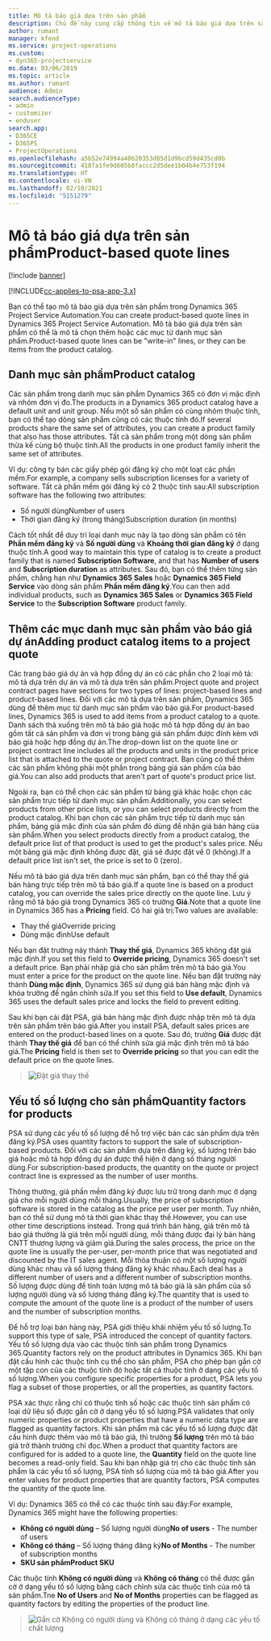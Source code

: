 ```yaml
---
title: Mô tả báo giá dựa trên sản phẩm
description: Chủ đề này cung cấp thông tin về mô tả báo giá dựa trên sản phẩm.
author: rumant
manager: kfend
ms.service: project-operations
ms.custom:
- dyn365-projectservice
ms.date: 03/06/2019
ms.topic: article
ms.author: rumant
audience: Admin
search.audienceType:
- admin
- customizer
- enduser
search.app:
- D365CE
- D365PS
- ProjectOperations
ms.openlocfilehash: a5b52e74994a40b20353d85d1d9bcd59d435cd0b
ms.sourcegitcommit: 418fa1fe9d605b8faccc2d5dee1b04b4e753f194
ms.translationtype: HT
ms.contentlocale: vi-VN
ms.lasthandoff: 02/10/2021
ms.locfileid: "5151279"
---
```

# <a name="product-based-quote-lines"></a><span data-ttu-id="918b1-103">Mô tả báo giá dựa trên sản phẩm</span><span class="sxs-lookup"><span data-stu-id="918b1-103">Product-based quote lines</span></span>

[!include [banner](../includes/psa-now-project-operations.md)]

[!INCLUDE[cc-applies-to-psa-app-3.x](../includes/cc-applies-to-psa-app-3x.md)]


<span data-ttu-id="918b1-104">Bạn có thể tạo mô tả báo giá dựa trên sản phẩm trong Dynamics 365 Project Service Automation.</span><span class="sxs-lookup"><span data-stu-id="918b1-104">You can create product-based quote lines in Dynamics 365 Project Service Automation.</span></span> <span data-ttu-id="918b1-105">Mô tả báo giá dựa trên sản phẩm có thể là mô tả chọn thêm hoặc các mục từ danh mục sản phẩm.</span><span class="sxs-lookup"><span data-stu-id="918b1-105">Product-based quote lines can be "write-in" lines, or they can be items from the product catalog.</span></span>

## <a name="product-catalog"></a><span data-ttu-id="918b1-106">Danh mục sản phẩm</span><span class="sxs-lookup"><span data-stu-id="918b1-106">Product catalog</span></span>

<span data-ttu-id="918b1-107">Các sản phẩm trong danh mục sản phẩm Dynamics 365 có đơn vị mặc định và nhóm đơn vị đo.</span><span class="sxs-lookup"><span data-stu-id="918b1-107">The products in a Dynamics 365 product catalog have a default unit and unit group.</span></span> <span data-ttu-id="918b1-108">Nếu một số sản phẩm có cùng nhóm thuộc tính, bạn có thể tạo dòng sản phẩm cũng có các thuộc tính đó.</span><span class="sxs-lookup"><span data-stu-id="918b1-108">If several products share the same set of attributes, you can create a product family that also has those attributes.</span></span> <span data-ttu-id="918b1-109">Tất cả sản phẩm trong một dòng sản phẩm thừa kế cùng bộ thuộc tính.</span><span class="sxs-lookup"><span data-stu-id="918b1-109">All the products in one product family inherit the same set of attributes.</span></span>

<span data-ttu-id="918b1-110">Ví dụ: công ty bán các giấy phép gói đăng ký cho một loạt các phần mềm.</span><span class="sxs-lookup"><span data-stu-id="918b1-110">For example, a company sells subscription licenses for a variety of software.</span></span> <span data-ttu-id="918b1-111">Tất cả phần mềm gói đăng ký có 2 thuộc tính sau:</span><span class="sxs-lookup"><span data-stu-id="918b1-111">All subscription software has the following two attributes:</span></span>

- <span data-ttu-id="918b1-112">Số người dùng</span><span class="sxs-lookup"><span data-stu-id="918b1-112">Number of users</span></span> 
- <span data-ttu-id="918b1-113">Thời gian đăng ký (trong tháng)</span><span class="sxs-lookup"><span data-stu-id="918b1-113">Subscription duration (in months)</span></span>

<span data-ttu-id="918b1-114">Cách tốt nhất để duy trì loại danh mục này là tạo dòng sản phẩm có tên **Phần mềm đăng ký** và **Số người dùng** và **Khoảng thời gian đăng ký** ở dạng thuộc tính.</span><span class="sxs-lookup"><span data-stu-id="918b1-114">A good way to maintain this type of catalog is to create a product family that is named **Subscription Software**, and that has **Number of users** and **Subscription duration** as attributes.</span></span> <span data-ttu-id="918b1-115">Sau đó, bạn có thể thêm từng sản phẩm, chẳng hạn như **Dynamics 365 Sales** hoặc **Dynamics 365 Field Service** vào dòng sản phẩm **Phần mềm đăng ký**.</span><span class="sxs-lookup"><span data-stu-id="918b1-115">You can then add individual products, such as **Dynamics 365 Sales** or **Dynamics 365 Field Service** to the **Subscription Software** product family.</span></span>

## <a name="adding-product-catalog-items-to-a-project-quote"></a><span data-ttu-id="918b1-116">Thêm các mục danh mục sản phẩm vào báo giá dự án</span><span class="sxs-lookup"><span data-stu-id="918b1-116">Adding product catalog items to a project quote</span></span>

<span data-ttu-id="918b1-117">Các trang báo giá dự án và hợp đồng dự án có các phần cho 2 loại mô tả: mô tả dựa trên dự án và mô tả dựa trên sản phẩm.</span><span class="sxs-lookup"><span data-stu-id="918b1-117">Project quote and project contract pages have sections for two types of lines: project-based lines and product-based lines.</span></span> <span data-ttu-id="918b1-118">Đối với các mô tả dựa trên sản phẩm, Dynamics 365 dùng để thêm mục từ danh mục sản phẩm vào báo giá.</span><span class="sxs-lookup"><span data-stu-id="918b1-118">For product-based lines, Dynamics 365 is used to add items from a product catalog to a quote.</span></span> <span data-ttu-id="918b1-119">Danh sách thả xuống trên mô tả báo giá hoặc mô tả hợp đồng dự án bao gồm tất cả sản phẩm và đơn vị trong bảng giá sản phẩm được đính kèm với báo giá hoặc hợp đồng dự án.</span><span class="sxs-lookup"><span data-stu-id="918b1-119">The drop-down list on the quote line or project contract line includes all the products and units in the product price list that is attached to the quote or project contract.</span></span> <span data-ttu-id="918b1-120">Bạn cũng có thể thêm các sản phẩm không phải một phần trong bảng giá sản phẩm của báo giá.</span><span class="sxs-lookup"><span data-stu-id="918b1-120">You can also add products that aren't part of quote's product price list.</span></span>

<span data-ttu-id="918b1-121">Ngoài ra, bạn có thể chọn các sản phẩm từ bảng giá khác hoặc chọn các sản phẩm trực tiếp từ danh mục sản phẩm.</span><span class="sxs-lookup"><span data-stu-id="918b1-121">Additionally, you can select products from other price lists, or you can select products directly from the product catalog.</span></span> <span data-ttu-id="918b1-122">Khi bạn chọn các sản phẩm trực tiếp từ danh mục sản phẩm, bảng giá mặc định của sản phẩm đó dùng để nhận giá bán hàng của sản phẩm.</span><span class="sxs-lookup"><span data-stu-id="918b1-122">When you select products directly from a product catalog, the default price list of that product is used to get the product's sales price.</span></span> <span data-ttu-id="918b1-123">Nếu một bảng giá mặc định không được đặt, giá sẽ được đặt về 0 (không).</span><span class="sxs-lookup"><span data-stu-id="918b1-123">If a default price list isn't set, the price is set to 0 (zero).</span></span>

<span data-ttu-id="918b1-124">Nếu mô tả báo giá dựa trên danh mục sản phẩm, bạn có thể thay thế giá bán hàng trực tiếp trên mô tả báo giá.</span><span class="sxs-lookup"><span data-stu-id="918b1-124">If a quote line is based on a product catalog, you can override the sales price directly on the quote line.</span></span> <span data-ttu-id="918b1-125">Lưu ý rằng mô tả báo giá trong Dynamics 365 có trường **Giá**.</span><span class="sxs-lookup"><span data-stu-id="918b1-125">Note that a quote line in Dynamics 365 has a **Pricing** field.</span></span> <span data-ttu-id="918b1-126">Có hai giá trị:</span><span class="sxs-lookup"><span data-stu-id="918b1-126">Two values are available:</span></span>

- <span data-ttu-id="918b1-127">Thay thế giá</span><span class="sxs-lookup"><span data-stu-id="918b1-127">Override pricing</span></span>  
- <span data-ttu-id="918b1-128">Dùng mặc định</span><span class="sxs-lookup"><span data-stu-id="918b1-128">Use default</span></span>

<span data-ttu-id="918b1-129">Nếu bạn đặt trường này thành **Thay thế giá**, Dynamics 365 không đặt giá mặc định.</span><span class="sxs-lookup"><span data-stu-id="918b1-129">If you set this field to **Override pricing**, Dynamics 365 doesn't set a default price.</span></span> <span data-ttu-id="918b1-130">Bạn phải nhập giá cho sản phẩm trên mô tả báo giá.</span><span class="sxs-lookup"><span data-stu-id="918b1-130">You must enter a price for the product on the quote line.</span></span> <span data-ttu-id="918b1-131">Nếu bạn đặt trường này thành **Dùng mặc định**, Dynamics 365 sử dụng giá bán hàng mặc định và khóa trường để ngăn chỉnh sửa.</span><span class="sxs-lookup"><span data-stu-id="918b1-131">If you set this field to **Use default**, Dynamics 365 uses the default sales price and locks the field to prevent editing.</span></span>

<span data-ttu-id="918b1-132">Sau khi bạn cài đặt PSA, giá bán hàng mặc định được nhập trên mô tả dựa trên sản phẩm trên báo giá.</span><span class="sxs-lookup"><span data-stu-id="918b1-132">After you install PSA, default sales prices are entered on the product-based lines on a quote.</span></span> <span data-ttu-id="918b1-133">Sau đó, trường **Giá** được đặt thành **Thay thế giá** để bạn có thể chỉnh sửa giá mặc định trên mô tả báo giá.</span><span class="sxs-lookup"><span data-stu-id="918b1-133">The **Pricing** field is then set to **Override pricing** so that you can edit the default price on the quote lines.</span></span>

> ![Đặt giá thay thế](media/basic-guide-10.png)
 
## <a name="quantity-factors-for-products"></a><span data-ttu-id="918b1-135">Yếu tố số lượng cho sản phẩm</span><span class="sxs-lookup"><span data-stu-id="918b1-135">Quantity factors for products</span></span>

<span data-ttu-id="918b1-136">PSA sử dụng các yếu tố số lượng để hỗ trợ việc bán các sản phẩm dựa trên đăng ký.</span><span class="sxs-lookup"><span data-stu-id="918b1-136">PSA uses quantity factors to support the sale of subscription-based products.</span></span> <span data-ttu-id="918b1-137">Đối với các sản phẩm dựa trên đăng ký, số lượng trên báo giá hoặc mô tả hợp đồng dự án được thể hiện ở dạng số tháng người dùng.</span><span class="sxs-lookup"><span data-stu-id="918b1-137">For subscription-based products, the quantity on the quote or project contract line is expressed as the number of user months.</span></span>

<span data-ttu-id="918b1-138">Thông thường, giá phần mềm đăng ký được lưu trữ trong danh mục ở dạng giá cho mỗi người dùng mỗi tháng.</span><span class="sxs-lookup"><span data-stu-id="918b1-138">Usually, the price of subscription software is stored in the catalog as the price per user per month.</span></span> <span data-ttu-id="918b1-139">Tuy nhiên, bạn có thể sử dụng mô tả thời gian khác thay thế.</span><span class="sxs-lookup"><span data-stu-id="918b1-139">However, you can use other time descriptions instead.</span></span> <span data-ttu-id="918b1-140">Trong quá trình bán hàng, giá trên mô tả báo giá thường là giá trên mỗi người dùng, mỗi tháng được đại lý bán hàng CNTT thương lượng và giảm giá.</span><span class="sxs-lookup"><span data-stu-id="918b1-140">During the sales process, the price on the quote line is usually the per-user, per-month price that was negotiated and discounted by the IT sales agent.</span></span> <span data-ttu-id="918b1-141">Mỗi thỏa thuận có một số lượng người dùng khác nhau và số lượng tháng đăng ký khác nhau.</span><span class="sxs-lookup"><span data-stu-id="918b1-141">Each deal has a different number of users and a different number of subscription months.</span></span> <span data-ttu-id="918b1-142">Số lượng được dùng để tính toán lượng mô tả báo giá là sản phẩm của số lượng người dùng và số lượng tháng đăng ký.</span><span class="sxs-lookup"><span data-stu-id="918b1-142">The quantity that is used to compute the amount of the quote line is a product of the number of users and the number of subscription months.</span></span>

<span data-ttu-id="918b1-143">Để hỗ trợ loại bán hàng này, PSA giới thiệu khái nhiệm yếu tố số lượng.</span><span class="sxs-lookup"><span data-stu-id="918b1-143">To support this type of sale, PSA introduced the concept of quantity factors.</span></span> <span data-ttu-id="918b1-144">Yếu tố số lượng dựa vào các thuộc tính sản phẩm trong Dynamics 365.</span><span class="sxs-lookup"><span data-stu-id="918b1-144">Quantity factors rely on the product attributes in Dynamics 365.</span></span> <span data-ttu-id="918b1-145">Khi bạn đặt cấu hình các thuộc tính cụ thể cho sản phẩm, PSA cho phép bạn gắn cờ một tập con của các thuộc tính đó hoặc tất cả thuộc tính ở dạng các yếu tố số lượng.</span><span class="sxs-lookup"><span data-stu-id="918b1-145">When you configure specific properties for a product, PSA lets you flag a subset of those properties, or all the properties, as quantity factors.</span></span>

<span data-ttu-id="918b1-146">PSA xác thực rằng chỉ có thuộc tính số hoặc các thuộc tính sản phẩm có loại dữ liệu số được gắn cờ ở dạng yếu tố số lượng.</span><span class="sxs-lookup"><span data-stu-id="918b1-146">PSA validates that only numeric properties or product properties that have a numeric data type are flagged as quantity factors.</span></span> <span data-ttu-id="918b1-147">Khi sản phẩm mà các yếu tố số lượng được đặt cấu hình được thêm vào mô tả báo giá, thì trường **Số lượng** trên mô tả báo giá trở thành trường chỉ đọc.</span><span class="sxs-lookup"><span data-stu-id="918b1-147">When a product that quantity factors are configured for is added to a quote line, the **Quantity** field on the quote line becomes a read-only field.</span></span> <span data-ttu-id="918b1-148">Sau khi bạn nhập giá trị cho các thuộc tính sản phẩm là các yếu tố số lượng, PSA tính số lượng của mô tả báo giá.</span><span class="sxs-lookup"><span data-stu-id="918b1-148">After you enter values for product properties that are quantity factors, PSA computes the quantity of the quote line.</span></span>

<span data-ttu-id="918b1-149">Ví dụ: Dynamics 365 có thể có các thuộc tính sau đây:</span><span class="sxs-lookup"><span data-stu-id="918b1-149">For example, Dynamics 365 might have the following properties:</span></span> 

- <span data-ttu-id="918b1-150">**Không có người dùng** – Số lượng người dùng</span><span class="sxs-lookup"><span data-stu-id="918b1-150">**No of users** - The number of users</span></span> 
- <span data-ttu-id="918b1-151">**Không có tháng** – Số lượng tháng đăng ký</span><span class="sxs-lookup"><span data-stu-id="918b1-151">**No of Months** - The number of subscription months</span></span>
- <span data-ttu-id="918b1-152">**SKU sản phẩm**</span><span class="sxs-lookup"><span data-stu-id="918b1-152">**Product SKU**</span></span> 

<span data-ttu-id="918b1-153">Các thuộc tính **Không có người dùng** và **Không có tháng** có thể được gắn cờ ở dạng yếu tố số lượng bằng cách chỉnh sửa các thuộc tính của mô tả sản phẩm.</span><span class="sxs-lookup"><span data-stu-id="918b1-153">Tne **No of Users** and **No of Months** properties can be flagged as quantity factors by editing the properties of the product line.</span></span> 

> ![Gắn cờ Không có người dùng và Không có tháng ở dạng các yếu tố chất lượng](media/basic-guide-11.png)
 
